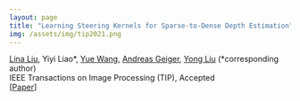 ```yaml
---
layout: page
title: "Learning Steering Kernels for Sparse-to-Dense Depth Estimation"
img: /assets/img/tip2021.png
---
```

[Lina Liu](linaliu@zju.edu.cn), Yiyi Liao\*, [Yue Wang](https://ywang-zju.github.io/), [Andreas Geiger](http://www.cvlibs.net/), [Yong Liu](https://person.zju.edu.cn/en/yongliu) (\*corresponding author)
<br/>
IEEE Transactions on Image Processing (TIP), Accepted
<br/>
[[Paper](http://www.cvlibs.net/publications/Liu2021TIP.pdf)]
